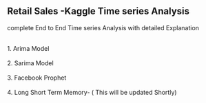## Retail Sales -Kaggle Time series Analysis


<a> complete End to End Time series Analysis with detailed Explanation </a> 

<br>1. Arima Model</br> 
<br>2. Sarima Model</br> 
<br>3. Facebook Prophet</br> 
<br>4. Long Short Term Memory- ( This will be updated Shortly)</br> 
